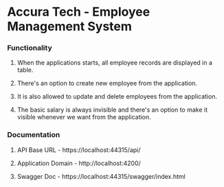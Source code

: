 # Accura Tech - Employee Management System

### Functionality

1. When the applications starts, all employee records are displayed in a table.

2. There's an option to create new employee from the application.

3. It is also allowed to update and delete employees from the application.

4. The basic salary is always invisible and there's an option to make it visible whenever we want from the application.

### Documentation 
1. API Base URL - https://localhost:44315/api/

2. Application Domain - http://localhost:4200/

3. Swagger Doc - https://localhost:44315/swagger/index.html
